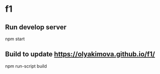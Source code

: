 # f1

## Run develop server
npm start

## Build to update https://olyakimova.github.io/f1/
npm run-script build
